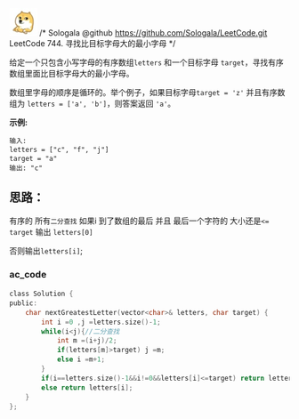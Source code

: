![](https://github.com/Sologala/SomeThings/blob/master/face.jpg?raw=true)
/*
    Sologala   @github    https://github.com/Sologala/LeetCode.git
    LeetCode   744. 寻找比目标字母大的最小字母
*/

给定一个只包含小写字母的有序数组`letters` 和一个目标字母 `target`，寻找有序数组里面比目标字母大的最小字母。

数组里字母的顺序是循环的。举个例子，如果目标字母`target = 'z'` 并且有序数组为 `letters = ['a', 'b']`，则答案返回 `'a'`。

**示例:**

```
输入:
letters = ["c", "f", "j"]
target = "a"
输出: "c"
```



## **思路：**

有序的 所有`二分查找` 如果i 到了数组的最后 并且 最后一个字符的 大小还是`<= target` 输出 `letters[0]` 

否则输出`letters[i]`;

### **ac_code**

```c
class Solution {
public:
    char nextGreatestLetter(vector<char>& letters, char target) {
        int i =0 ,j =letters.size()-1;
        while(i<j){//二分查找
            int m =(i+j)/2;
            if(letters[m]>target) j =m;
            else i =m+1;
        }
        if(i==letters.size()-1&&i!=0&&letters[i]<=target) return letters[0];
        else return letters[i];
    }
};
```

